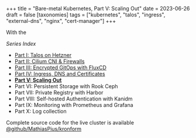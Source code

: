 +++
title = "Bare-metal Kubernetes, Part V: Scaling Out"
date = 2023-06-26
draft = false
[taxonomies]
tags = ["kubernetes", "talos", "ingress", "external-dns", "nginx", "cert-manager"]
+++

With the 

*Series Index*
* [Part I: Talos on Hetzner](https://datavirke.dk/posts/bare-metal-kubernetes-part-1-talos-on-hetzner/index.md)
* [Part II: Cilium CNI & Firewalls](https://datavirke.dk/posts/bare-metal-kubernetes-part-2-cilium-and-firewalls/index.md)
* [Part III: Encrypted GitOps with FluxCD](https://datavirke.dk/posts/bare-metal-kubernetes-part-3-encrypted-gitops-with-fluxcd/index.md)
* [Part IV: Ingress, DNS and Certificates](https://datavirke.dk/posts/bare-metal-kubernetes-part-4-ingress-dns-certificates/index.md)
* **[Part V: Scaling Out](https://datavirke.dk/posts/bare-metal-kubernetes-part-5-scaling-out/index.md)**
* Part VI: Persistent Storage with Rook Ceph
* Part VII: Private Registry with Harbor
* Part VIII: Self-hosted Authentication with Kanidm
* Part IX: Monitoring with Prometheus and Grafana
* Part X: Log collection

Complete source code for the live cluster is available [@github/MathiasPius/kronform](https://github.com/MathiasPius/kronform)

